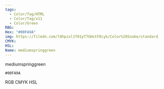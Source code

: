 ```yaml
---
tags:
  - Color/Tag/HTML
  - Color/Tag/x11
  - Color/Green
RBG: 
Hex: "#00FA9A"
img: https://filedn.com/l0hpzxl1f01yT7GHxtF8cyk/Color%20Snake/standard_csv_to_svg//#00FA9A.svg
CMYK: 
HSL: 
Name: mediumspringgreen
---
```

mediumspringgreen
```palette
#00FA9A
```
RGB
CMYK
HSL